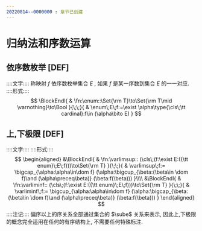 ```yaml
---
20220814--0000000 : 章节已创建
---
```

# 归纳法和序数运算
## 依序数枚举 [DEF]
::::文字::::
称映射 $f$ 依序数枚举集合 $E$ , 如果 $f$ 是某一序数到集合 $E$ 的一一对应. 
::::形式::::
$$
\BlockEndl{
    & \fn:\enum::\Set{\rm T}\to\Set{\rm T\mid \varnothing}\to\Bool
}{\;\;}{
    & \enum\;E\;f:=\exist \alpha\type{\cls\;\tt cardinal}:f\in (\alpha\bito E)
}
$$


## 上,下极限 [DEF]
::::文字::::
::::形式::::
$$
\begin{aligned}
&\BlockEndl{
    & \fn:\varlimsup::
        (\cls\;(f:\exist E:({\tt enum}\;E\;f)))\to\Set{\rm T}
}{\;\;}{
    & \varlimsup\;f:=
        \bigcap_{\alpha:\alpha\in\dom f}
        (\alpha:\bigcup_{\beta:(\beta\in \dom f)\and (\alpha\preceq\beta)}
        (\beta:f(\beta)))
}\\\\
&\BlockEndl{
    & \fn:\varliminf::
        (\cls\;(f:\exist E:({\tt enum}\;E\;f)))\to\Set{\rm T}
}{\;\;}{
    & \varliminf\;f:=
        \bigcup_{\alpha:\alpha\in\dom f}
        (\alpha:\bigcap_{\beta:(\beta\in \dom f)\and (\alpha\preceq\beta)}
        (\beta:f(\beta)))
}
\end{aligned}
$$
::::注记::::
偏序以上的序关系全部通过集合的 $\sube$ 关系来表示, 因此上,下极限的概念完全适用在任何的有序结构上, 不需要任何特殊标注. 
